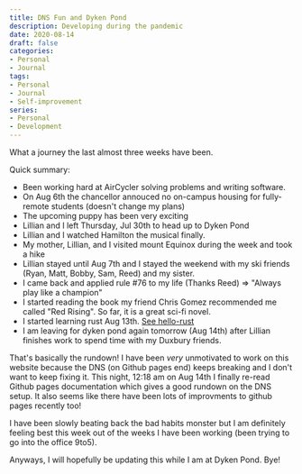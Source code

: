 ```yaml
---
title: DNS Fun and Dyken Pond
description: Developing during the pandemic
date: 2020-08-14
draft: false
categories:
- Personal
- Journal
tags:
- Personal
- Journal
- Self-improvement
series:
- Personal
- Development
---
```


What a journey the last almost three weeks have been.

Quick summary:
* Been working hard at AirCycler solving problems and writing software.
* On Aug 6th the chancellor annouced no on-campus housing for fully-remote students (doesn't change my plans)
* The upcoming puppy has been very exciting
* Lillian and I left Thursday, Jul 30th to head up to Dyken Pond
* Lillian and I watched Hamilton the musical finally.
* My mother, Lillian, and I visited mount Equinox during the week and took a hike
* Lillian stayed until Aug 7th and I stayed the weekend with my ski friends (Ryan, Matt, Bobby, Sam, Reed) and my sister.
* I came back and applied rule #76 to my life (Thanks Reed) => "Always play like a champion"
* I started reading the book my friend Chris Gomez recommended me called "Red Rising". So far, it is a great sci-fi novel.
* I started learning rust Aug 13th. [See hello-rust](https://github.com/jack-champagne/hello-rust)
* I am leaving for dyken pond again tomorrow (Aug 14th) after Lillian finishes work to spend time with my Duxbury friends.

That's basically the rundown! I have been *very* unmotivated to work on this website because the DNS (on Github pages end) keeps breaking and I don't want to keep fixing it. This night, 12:18 am on Aug 14th I finally re-read Github pages documentation which gives a good rundown on the DNS setup. It also seems like there have been lots of improvments to github pages recently too!

I have been slowly beating back the bad habits monster but I am definitely feeling best this week out of the weeks I have been working (been trying to go into the office 9to5). 

Anyways, I will hopefully be updating this while I am at Dyken Pond.
Bye!